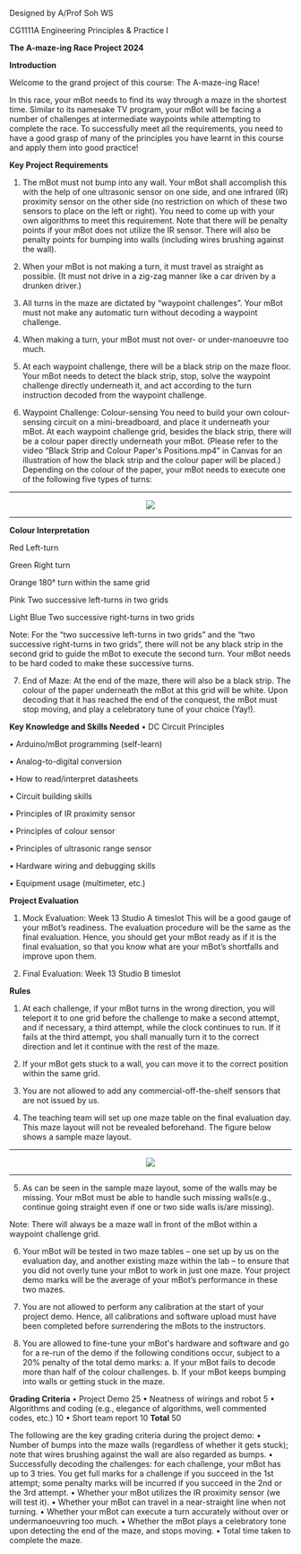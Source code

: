 Designed by A/Prof Soh WS

CG1111A Engineering Principles & Practice I

**The A-maze-ing Race Project 2024**


**Introduction**

Welcome to the grand project of this course: The A-maze-ing Race!

In this race, your mBot needs to find its way through a maze in the shortest time. Similar to its namesake TV program, your mBot will be facing a number of challenges at intermediate waypoints while attempting to complete the race. To successfully meet all the requirements, you need to have a good grasp of many of the principles you have learnt in this course and apply them into good practice!

**Key Project Requirements**
1. The mBot must not bump into any wall. Your mBot shall accomplish this with the help of one
ultrasonic sensor on one side, and one infrared (IR) proximity sensor on the other side (no
restriction on which of these two sensors to place on the left or right). You need to come up
with your own algorithms to meet this requirement. Note that there will be penalty points if
your mBot does not utilize the IR sensor. There will also be penalty points for bumping into
walls (including wires brushing against the wall).

2. When your mBot is not making a turn, it must travel as straight as possible. (It must not drive
in a zig-zag manner like a car driven by a drunken driver.)

3. All turns in the maze are dictated by “waypoint challenges”. Your mBot must not make any
automatic turn without decoding a waypoint challenge.

4. When making a turn, your mBot must not over- or under-manoeuvre too much.
   
5. At each waypoint challenge, there will be a black strip on the maze floor. Your mBot needs to
detect the black strip, stop, solve the waypoint challenge directly underneath it, and act
according to the turn instruction decoded from the waypoint challenge.

6. Waypoint Challenge: Colour-sensing
You need to build your own colour-sensing circuit on a mini-breadboard, and place it
underneath your mBot. At each waypoint challenge grid, besides the black strip, there will be
a colour paper directly underneath your mBot. (Please refer to the video “Black Strip and
Colour Paper's Positions.mp4” in Canvas for an illustration of how the black strip and the
colour paper will be placed.) Depending on the colour of the paper, your mBot needs to
execute one of the following five types of turns:

---

<div align="center">
	<img src='https://github.com/user-attachments/assets/e2f27035-95de-40a3-9352-89362f776dae'>
</div>

---

**Colour Interpretation**

Red Left-turn

Green Right turn

Orange 180° turn within the same grid

Pink Two successive left-turns in two grids

Light Blue Two successive right-turns in two grids

Note:
For the “two successive left-turns in two grids” and the “two successive right-turns in two
grids”, there will not be any black strip in the second grid to guide the mBot to execute the
second turn. Your mBot needs to be hard coded to make these successive turns.

7. End of Maze:
At the end of the maze, there will also be a black strip. The colour of the paper underneath
the mBot at this grid will be white. Upon decoding that it has reached the end of the conquest,
the mBot must stop moving, and play a celebratory tune of your choice (Yay!).

**Key Knowledge and Skills Needed**
• DC Circuit Principles

• Arduino/mBot programming (self-learn)

• Analog-to-digital conversion

• How to read/interpret datasheets

• Circuit building skills

• Principles of IR proximity sensor

• Principles of colour sensor

• Principles of ultrasonic range sensor

• Hardware wiring and debugging skills

• Equipment usage (multimeter, etc.)


**Project Evaluation**
1. Mock Evaluation: Week 13 Studio A timeslot
This will be a good gauge of your mBot’s readiness. The evaluation procedure will be the same
as the final evaluation. Hence, you should get your mBot ready as if it is the final evaluation,
so that you know what are your mBot’s shortfalls and improve upon them.

2. Final Evaluation: Week 13 Studio B timeslot

**Rules**
1. At each challenge, if your mBot turns in the wrong direction, you will teleport it to one grid
before the challenge to make a second attempt, and if necessary, a third attempt, while the
clock continues to run. If it fails at the third attempt, you shall manually turn it to the correct
direction and let it continue with the rest of the maze.

2. If your mBot gets stuck to a wall, you can move it to the correct position within the same grid.
  
3. You are not allowed to add any commercial-off-the-shelf sensors that are not issued by us.

4. The teaching team will set up one maze table on the final evaluation day. This maze layout
will not be revealed beforehand. The figure below shows a sample maze layout.

---

<div align="center">
	<img src='https://github.com/user-attachments/assets/3966caec-3e1b-46e2-8ac6-a8df8a36e9ec'>
</div>

---

5. As can be seen in the sample maze layout, some of the walls may be missing. Your mBot
must be able to handle such missing walls(e.g., continue going straight even if one or two side
walls is/are missing).

Note: There will always be a maze wall in front of the mBot within a waypoint challenge grid.

6. Your mBot will be tested in two maze tables – one set up by us on the evaluation day, and
another existing maze within the lab – to ensure that you did not overly tune your mBot to
work in just one maze. Your project demo marks will be the average of your mBot’s
performance in these two mazes.

7. You are not allowed to perform any calibration at the start of your project demo. Hence, all
calibrations and software upload must have been completed before surrendering the mBots
to the instructors.

8. You are allowed to fine-tune your mBot's hardware and software and go for a re-run of the
demo if the following conditions occur, subject to a 20% penalty of the total demo marks:
a. If your mBot fails to decode more than half of the colour challenges.
b. If your mBot keeps bumping into walls or getting stuck in the maze.

**Grading Criteria**
• Project Demo 25
• Neatness of wirings and robot 5
• Algorithms and coding (e.g., elegance of algorithms, well commented codes, etc.) 10
• Short team report 10
**Total** 50

The following are the key grading criteria during the project demo:
• Number of bumps into the maze walls (regardless of whether it gets stuck); note that wires brushing against the wall are also regarded as bumps.
• Successfully decoding the challenges: for each challenge, your mBot has up to 3 tries. You get full marks for a challenge if you succeed in the 1st attempt; some penalty marks will be incurred if you succeed in the 2nd or the 3rd attempt.
• Whether your mBot utilizes the IR proximity sensor (we will test it).
• Whether your mBot can travel in a near-straight line when not turning.
• Whether your mBot can execute a turn accurately without over or undermanoeuvring too much.
• Whether the mBot plays a celebratory tone upon detecting the end of the maze, and stops moving.
• Total time taken to complete the maze.
